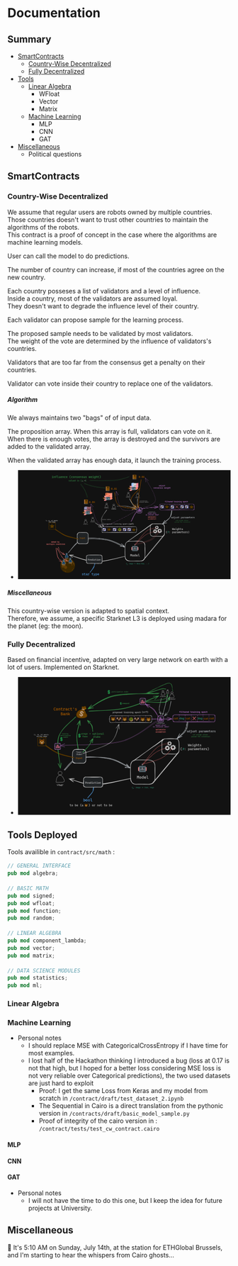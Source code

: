 # Documentation

## Summary

- [SmartContracts](#smartcontracts)
    - [Country-Wise Decentralized](#country-wise-decentralized)
    - [Fully Decentralized](#fully-decentralized)
- [Tools](#tools)
    - [Linear Algebra](#linear-algebra)
        - WFloat
        - Vector
        - Matrix
    - [Machine Learning](#machine-learning)
        - MLP
        - CNN
        - GAT
- [Miscellaneous](#miscellaneous)
    - Political questions

## SmartContracts

### Country-Wise Decentralized

We assume that regular users are robots owned by multiple countries. \
Those countries doesn't want to trust other countries to maintain the algorithms of the robots. \
This contract is a proof of concept in the case where the algorithms are machine learning models.

User can call the model to do predictions.

The number of country can increase, if most of the countries agree on the new country.

Each country posseses a list of validators and a level of influence. \
Inside a country, most of the validators are assumed loyal. \
They doesn't want to degrade the influence level of their country.

Each validator can propose sample for the learning process.

The proposed sample needs to be validated by most validators. \
The weight of the vote are determined by the influence of validators's countries.

Validators that are too far from the consensus get a penalty on their countries.

Validator can vote inside their country to replace one of the validators.

##### Algorithm

We always maintains two "bags" of of input data.

The proposition array. When this array is full, validators can vote on it. \
When there is enough votes, the array is destroyed and the survivors are \
added to the validated array.

When the validated array has enough data, it launch the training process.

- <p align="center"><img src="../resources/schema_country_wise_decentralized.png" width=870></p>
		
##### Miscellaneous

This country-wise version is adapted to spatial context. \
Therefore, we assume, a specific Starknet L3 is deployed using madara for the planet (eg: the moon).


### Fully Decentralized

Based on financial incentive, adapted on very large network on earth with a lot of users.
Implemented on Starknet.

- <p align="center"><img src="../resources/schema_fully_decentralized.png" width=700></p>

## Tools Deployed

Tools availible in `contract/src/math` :
```rust
// GENERAL INTERFACE
pub mod algebra;

// BASIC MATH
pub mod signed;
pub mod wfloat;
pub mod function;
pub mod random;

// LINEAR ALGEBRA
pub mod component_lambda;
pub mod vector;
pub mod matrix;

// DATA SCIENCE MODULES
pub mod statistics;
pub mod ml;
```

### Linear Algebra

### Machine Learning

- Personal notes
    - I should replace MSE with CategoricalCrossEntropy if I have time for most examples.
    - I lost half of the Hackathon thinking I introduced a bug (loss at 0.17 is not that high, but I hoped for a better loss considering MSE loss is not very reliable over Categorical predictions), the two used datasets are just hard to exploit
        - Proof: I get the same Loss from Keras and my model from scratch in ``/contract/draft/test_dataset_2.ipynb``
        - The Sequential in Cairo is a direct translation from the pythonic version in ``/contracts/draft/basic_model_sample.py``
        - Proof of integrity of the cairo version in : ``/contract/tests/test_cw_contract.cairo``

#### MLP

#### CNN

#### GAT

- Personal notes
    - I will not have the time to do this one, but I keep the idea for future projects at University.

## Miscellaneous

🌠 It's 5:10 AM on Sunday, July 14th, at the station for ETHGlobal Brussels, and I'm starting to hear the whispers from Cairo ghosts... 